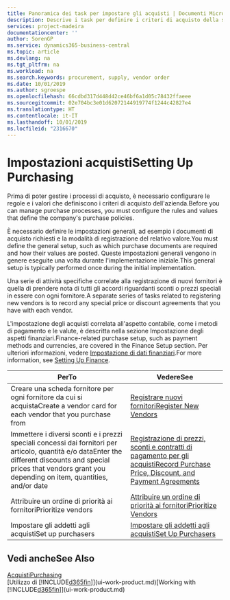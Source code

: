 ```yaml
---
title: Panoramica dei task per impostare gli acquisti | Documenti Microsoft
description: Descrive i task per definire i criteri di acquisto della società e impostare i processi di acquisto.
services: project-madeira
documentationcenter: ''
author: SorenGP
ms.service: dynamics365-business-central
ms.topic: article
ms.devlang: na
ms.tgt_pltfrm: na
ms.workload: na
ms.search.keywords: procurement, supply, vendor order
ms.date: 10/01/2019
ms.author: sgroespe
ms.openlocfilehash: 66cdbd317d448d42ce46bf6a1d05c78432ffaeee
ms.sourcegitcommit: 02e704bc3e01d62072144919774f1244c42827e4
ms.translationtype: HT
ms.contentlocale: it-IT
ms.lasthandoff: 10/01/2019
ms.locfileid: "2316670"
---
```

# <a name="setting-up-purchasing"></a><span data-ttu-id="1ae2d-103">Impostazioni acquisti</span><span class="sxs-lookup"><span data-stu-id="1ae2d-103">Setting Up Purchasing</span></span>
<span data-ttu-id="1ae2d-104">Prima di poter gestire i processi di acquisto, è necessario configurare le regole e i valori che definiscono i criteri di acquisto dell'azienda.</span><span class="sxs-lookup"><span data-stu-id="1ae2d-104">Before you can manage purchase processes, you must configure the rules and values that define the company's purchase policies.</span></span>

<span data-ttu-id="1ae2d-105">È necessario definire le impostazioni generali, ad esempio i documenti di acquisto richiesti e la modalità di registrazione del relativo valore.</span><span class="sxs-lookup"><span data-stu-id="1ae2d-105">You must define the general setup, such as which purchase documents are required and how their values are posted.</span></span> <span data-ttu-id="1ae2d-106">Queste impostazioni generali vengono in genere eseguite una volta durante l'implementazione iniziale.</span><span class="sxs-lookup"><span data-stu-id="1ae2d-106">This general setup is typically performed once during the initial implementation.</span></span>

<span data-ttu-id="1ae2d-107">Una serie di attività specifiche correlate alla registrazione di nuovi fornitori è quella di prendere nota di tutti gli accordi riguardanti sconti o prezzi speciali in essere con ogni fornitore.</span><span class="sxs-lookup"><span data-stu-id="1ae2d-107">A separate series of tasks related to registering new vendors is to record any special price or discount agreements that you have with each vendor.</span></span>

<span data-ttu-id="1ae2d-108">L'impostazione degli acquisti correlata all'aspetto contabile, come i metodi di pagamento e le valute, è descritta nella sezione Impostazione degli aspetti finanziari.</span><span class="sxs-lookup"><span data-stu-id="1ae2d-108">Finance-related purchase setup, such as payment methods and currencies, are covered in the Finance Setup section.</span></span> <span data-ttu-id="1ae2d-109">Per ulteriori informazioni, vedere [Impostazione di dati finanziari](finance-setup-finance.md).</span><span class="sxs-lookup"><span data-stu-id="1ae2d-109">For more information, see [Setting Up Finance](finance-setup-finance.md).</span></span>

| <span data-ttu-id="1ae2d-110">Per</span><span class="sxs-lookup"><span data-stu-id="1ae2d-110">To</span></span> | <span data-ttu-id="1ae2d-111">Vedere</span><span class="sxs-lookup"><span data-stu-id="1ae2d-111">See</span></span> |
| --- | --- |
| <span data-ttu-id="1ae2d-112">Creare una scheda fornitore per ogni fornitore da cui si acquista</span><span class="sxs-lookup"><span data-stu-id="1ae2d-112">Create a vendor card for each vendor that you purchase from</span></span>|[<span data-ttu-id="1ae2d-113">Registrare nuovi fornitori</span><span class="sxs-lookup"><span data-stu-id="1ae2d-113">Register New Vendors</span></span>](purchasing-how-register-new-vendors.md) |
| <span data-ttu-id="1ae2d-114">Immettere i diversi sconti e i prezzi speciali concessi dai fornitori per articolo, quantità e/o data</span><span class="sxs-lookup"><span data-stu-id="1ae2d-114">Enter the different discounts and special prices that vendors grant you depending on item, quantities, and/or date</span></span> |[<span data-ttu-id="1ae2d-115">Registrazione di prezzi, sconti e contratti di pagamento per gli acquisti</span><span class="sxs-lookup"><span data-stu-id="1ae2d-115">Record Purchase Price, Discount, and Payment Agreements</span></span>](purchasing-how-record-purchase-price-discount-payment-agreements.md) |
| <span data-ttu-id="1ae2d-116">Attribuire un ordine di priorità ai fornitori</span><span class="sxs-lookup"><span data-stu-id="1ae2d-116">Prioritize vendors</span></span> |[<span data-ttu-id="1ae2d-117">Attribuire un ordine di priorità ai fornitori</span><span class="sxs-lookup"><span data-stu-id="1ae2d-117">Prioritize Vendors</span></span>](purchasing-how-prioritize-vendors.md) |
| <span data-ttu-id="1ae2d-118">Impostare gli addetti agli acquisti</span><span class="sxs-lookup"><span data-stu-id="1ae2d-118">Set up purchasers</span></span> |[<span data-ttu-id="1ae2d-119">Impostare gli addetti agli acquisti</span><span class="sxs-lookup"><span data-stu-id="1ae2d-119">Set Up Purchasers</span></span>](purchasing-how-setup-purchasers.md) |

## <a name="see-also"></a><span data-ttu-id="1ae2d-120">Vedi anche</span><span class="sxs-lookup"><span data-stu-id="1ae2d-120">See Also</span></span>
[<span data-ttu-id="1ae2d-121">Acquisti</span><span class="sxs-lookup"><span data-stu-id="1ae2d-121">Purchasing</span></span>](purchasing-manage-purchasing.md)  
<span data-ttu-id="1ae2d-122">[Utilizzo di [!INCLUDE[d365fin](includes/d365fin_md.md)]](ui-work-product.md)</span><span class="sxs-lookup"><span data-stu-id="1ae2d-122">[Working with [!INCLUDE[d365fin](includes/d365fin_md.md)]](ui-work-product.md)</span></span>

